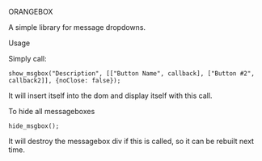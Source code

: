 ORANGEBOX

A simple library for message dropdowns.

Usage

Simply call:

```
show_msgbox("Description", [["Button Name", callback], ["Button #2", callback2]], {noClose: false});
```

It will insert itself into the dom and display itself with this call.


To hide all messageboxes

```
hide_msgbox();
```

It will destroy the messagebox div if this is called, so it can be rebuilt next time.